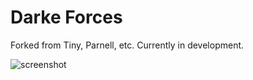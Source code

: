 # Darke Forces
Forked from Tiny, Parnell, etc.  Currently in development.

![screenshot](https://i.imgur.com/MQ4rfy3.png)
